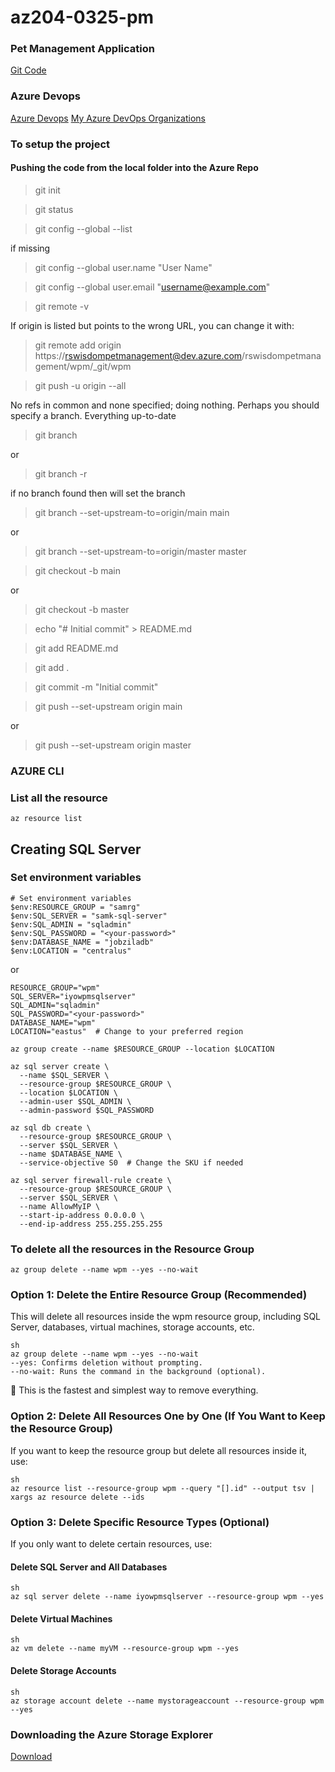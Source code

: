 # az204-0325-pm

### Pet Management Application
[Git Code](https://github.com/LinkedInLearning/building-a-web-application-on-microsoft-azure-4405955)

### Azure Devops
[Azure Devops](https://azure.microsoft.com/en-us/products/devops)
[My Azure DevOps Organizations](https://portal.azure.com/#view/AzureTfsExtension/OrganizationsTemplateBlade)

### To setup the project



#### Pushing the code from the local folder into the Azure Repo

>git init
 
>git status

>git config --global --list
 
if missing
 
>git config --global user.name "User Name"

>git config --global user.email "username@example.com"
 
>git remote -v

If origin is listed but points to the wrong URL, you can change it with:
 
>git remote add origin https://rswisdompetmanagement@dev.azure.com/rswisdompetmanagement/wpm/_git/wpm

>git push -u origin --all
 
No refs in common and none specified; doing nothing.
Perhaps you should specify a branch.
Everything up-to-date
 
>git branch

or

>git branch -r
 
if no branch found then will set the branch
 
>git branch --set-upstream-to=origin/main main

or

>git branch --set-upstream-to=origin/master master
 
>git checkout -b main

or

>git checkout -b master

>echo "# Initial commit" > README.md

>git add README.md
 
>git add .

>git commit -m "Initial commit"
 
>git push --set-upstream origin main

or

>git push --set-upstream origin master



### AZURE CLI

### List all the resource

```
az resource list
```

## Creating SQL Server

### Set environment variables

```
# Set environment variables
$env:RESOURCE_GROUP = "samrg"
$env:SQL_SERVER = "samk-sql-server"
$env:SQL_ADMIN = "sqladmin"
$env:SQL_PASSWORD = "<your-password>"
$env:DATABASE_NAME = "jobziladb"
$env:LOCATION = "centralus"

```

or

```
RESOURCE_GROUP="wpm"
SQL_SERVER="iyowpmsqlserver"
SQL_ADMIN="sqladmin"
SQL_PASSWORD="<your-password>"
DATABASE_NAME="wpm"
LOCATION="eastus"  # Change to your preferred region
```



```
az group create --name $RESOURCE_GROUP --location $LOCATION
```

```
az sql server create \
  --name $SQL_SERVER \
  --resource-group $RESOURCE_GROUP \
  --location $LOCATION \
  --admin-user $SQL_ADMIN \
  --admin-password $SQL_PASSWORD
```

```
az sql db create \
  --resource-group $RESOURCE_GROUP \
  --server $SQL_SERVER \
  --name $DATABASE_NAME \
  --service-objective S0  # Change the SKU if needed
```

```
az sql server firewall-rule create \
  --resource-group $RESOURCE_GROUP \
  --server $SQL_SERVER \
  --name AllowMyIP \
  --start-ip-address 0.0.0.0 \
  --end-ip-address 255.255.255.255
```

### To delete all the resources in the Resource Group

```
az group delete --name wpm --yes --no-wait
```


### Option 1: Delete the Entire Resource Group (Recommended)

This will delete all resources inside the wpm resource group, including SQL Server, databases, virtual machines, storage accounts, etc.

```
sh
az group delete --name wpm --yes --no-wait
--yes: Confirms deletion without prompting.
--no-wait: Runs the command in the background (optional).
```
🔹 This is the fastest and simplest way to remove everything.

### Option 2: Delete All Resources One by One (If You Want to Keep the Resource Group)

If you want to keep the resource group but delete all resources inside it, use:

```
sh
az resource list --resource-group wpm --query "[].id" --output tsv | xargs az resource delete --ids
```

### Option 3: Delete Specific Resource Types (Optional)

If you only want to delete certain resources, use:

#### Delete SQL Server and All Databases

```
sh
az sql server delete --name iyowpmsqlserver --resource-group wpm --yes
```

#### Delete Virtual Machines

```
sh
az vm delete --name myVM --resource-group wpm --yes
```

#### Delete Storage Accounts

```
sh
az storage account delete --name mystorageaccount --resource-group wpm --yes
```

### Downloading the Azure Storage Explorer
[Download](https://azure.microsoft.com/en-us/products/storage/storage-explorer#Download-4)


